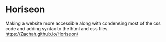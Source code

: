 # Horiseon
Making a website more accessible along with condensing most of the css code and adding syntax to the html and css files.  
https://Zachah.github.io/Horiseon/
